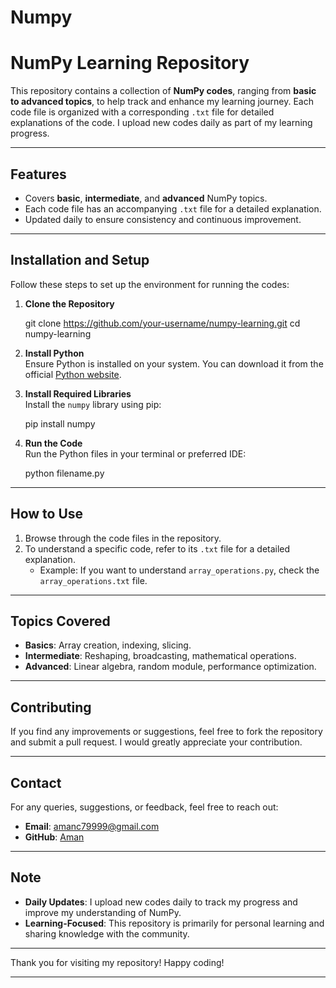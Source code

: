 # Numpy

# **NumPy Learning Repository**

This repository contains a collection of **NumPy codes**, ranging from **basic to advanced topics**, to help track and enhance my learning journey. Each code file is organized with a corresponding `.txt` file for detailed explanations of the code. I upload new codes daily as part of my learning progress.

---

## **Features**
- Covers **basic**, **intermediate**, and **advanced** NumPy topics.
- Each code file has an accompanying `.txt` file for a detailed explanation.
- Updated daily to ensure consistency and continuous improvement.

---

## **Installation and Setup**
Follow these steps to set up the environment for running the codes:

1. **Clone the Repository**  
   
   git clone https://github.com/your-username/numpy-learning.git
   cd numpy-learning
   

2. **Install Python**  
   Ensure Python is installed on your system. You can download it from the official [Python website](https://www.python.org/downloads/).

3. **Install Required Libraries**  
   Install the `numpy` library using pip:  
   
   pip install numpy
   

4. **Run the Code**  
   Run the Python files in your terminal or preferred IDE:  
   
   python filename.py
   

---

## **How to Use**
1. Browse through the code files in the repository.  
2. To understand a specific code, refer to its `.txt` file for a detailed explanation.  
   - Example: If you want to understand `array_operations.py`, check the `array_operations.txt` file.  

---

## **Topics Covered**
- **Basics**: Array creation, indexing, slicing.  
- **Intermediate**: Reshaping, broadcasting, mathematical operations.  
- **Advanced**: Linear algebra, random module, performance optimization.

---

## **Contributing**
If you find any improvements or suggestions, feel free to fork the repository and submit a pull request. I would greatly appreciate your contribution.

---

## **Contact**
For any queries, suggestions, or feedback, feel free to reach out:  
- **Email**: amanc79999@gmail.com
- **GitHub**: [Aman](https://github.com/AmanX45)

---

## **Note**
- **Daily Updates**: I upload new codes daily to track my progress and improve my understanding of NumPy.
- **Learning-Focused**: This repository is primarily for personal learning and sharing knowledge with the community.

---

Thank you for visiting my repository! Happy coding!

---
